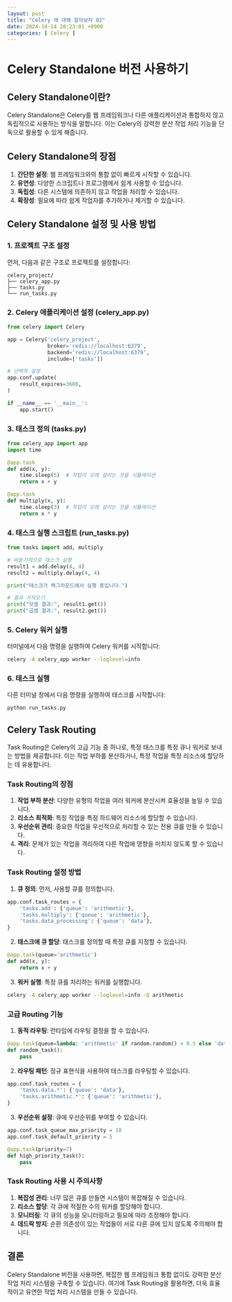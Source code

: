 ```yaml
---
layout: post
title: "Celery 에 대해 알아보자 02"
date: 2024-10-14 20:23:01 +0900
categories: [ Celery ]
---
```


# Celery Standalone 버전 사용하기

## Celery Standalone이란?

Celery Standalone은 Celery를 웹 프레임워크나 다른 애플리케이션과 통합하지 않고 독립적으로 사용하는 방식을 말합니다. 이는 Celery의 강력한 분산 작업 처리 기능을 단독으로 활용할 수 있게 해줍니다.

## Celery Standalone의 장점

1. **간단한 설정**: 웹 프레임워크와의 통합 없이 빠르게 시작할 수 있습니다.
2. **유연성**: 다양한 스크립트나 프로그램에서 쉽게 사용할 수 있습니다.
3. **독립성**: 다른 시스템에 의존하지 않고 작업을 처리할 수 있습니다.
4. **확장성**: 필요에 따라 쉽게 작업자를 추가하거나 제거할 수 있습니다.

## Celery Standalone 설정 및 사용 방법

### 1. 프로젝트 구조 설정

먼저, 다음과 같은 구조로 프로젝트를 설정합니다:

```
celery_project/
├── celery_app.py
├── tasks.py
└── run_tasks.py
```

### 2. Celery 애플리케이션 설정 (celery_app.py)

```python
from celery import Celery

app = Celery('celery_project',
             broker='redis://localhost:6379',
             backend='redis://localhost:6379',
             include=['tasks'])

# 선택적 설정
app.conf.update(
    result_expires=3600,
)

if __name__ == '__main__':
    app.start()
```

### 3. 태스크 정의 (tasks.py)

```python
from celery_app import app
import time

@app.task
def add(x, y):
    time.sleep(5)  # 작업이 오래 걸리는 것을 시뮬레이션
    return x + y

@app.task
def multiply(x, y):
    time.sleep(3)  # 작업이 오래 걸리는 것을 시뮬레이션
    return x * y
```

### 4. 태스크 실행 스크립트 (run_tasks.py)

```python
from tasks import add, multiply

# 비동기적으로 태스크 실행
result1 = add.delay(4, 4)
result2 = multiply.delay(4, 4)

print("태스크가 백그라운드에서 실행 중입니다.")

# 결과 가져오기
print("덧셈 결과:", result1.get())
print("곱셈 결과:", result2.get())
```

### 5. Celery 워커 실행

터미널에서 다음 명령을 실행하여 Celery 워커를 시작합니다:

```bash
celery -A celery_app worker --loglevel=info
```

### 6. 태스크 실행

다른 터미널 창에서 다음 명령을 실행하여 태스크를 시작합니다:

```bash
python run_tasks.py
```

## Celery Task Routing

Task Routing은 Celery의 고급 기능 중 하나로, 특정 태스크를 특정 큐나 워커로 보내는 방법을 제공합니다. 이는 작업 부하를 분산하거나, 특정 작업을 특정 리소스에 할당하는 데 유용합니다.

### Task Routing의 장점

1. **작업 부하 분산**: 다양한 유형의 작업을 여러 워커에 분산시켜 효율성을 높일 수 있습니다.
2. **리소스 최적화**: 특정 작업을 특정 하드웨어 리소스에 할당할 수 있습니다.
3. **우선순위 관리**: 중요한 작업을 우선적으로 처리할 수 있는 전용 큐를 만들 수 있습니다.
4. **격리**: 문제가 있는 작업을 격리하여 다른 작업에 영향을 미치지 않도록 할 수 있습니다.

### Task Routing 설정 방법

1. **큐 정의**: 먼저, 사용할 큐를 정의합니다.

```python
app.conf.task_routes = {
    'tasks.add': {'queue': 'arithmetic'},
    'tasks.multiply': {'queue': 'arithmetic'},
    'tasks.data_processing': {'queue': 'data'},
}
```

2. **태스크에 큐 할당**: 태스크를 정의할 때 특정 큐를 지정할 수 있습니다.

```python
@app.task(queue='arithmetic')
def add(x, y):
    return x + y
```

3. **워커 실행**: 특정 큐를 처리하는 워커를 실행합니다.

```bash
celery -A celery_app worker --loglevel=info -Q arithmetic
```

### 고급 Routing 기능

1. **동적 라우팅**: 런타임에 라우팅 결정을 할 수 있습니다.

```python
@app.task(queue=lambda: 'arithmetic' if random.random() > 0.5 else 'data')
def random_task():
    pass
```

2. **라우팅 패턴**: 정규 표현식을 사용하여 태스크를 라우팅할 수 있습니다.

```python
app.conf.task_routes = {
    'tasks.data.*': {'queue': 'data'},
    'tasks.arithmetic.*': {'queue': 'arithmetic'},
}
```

3. **우선순위 설정**: 큐에 우선순위를 부여할 수 있습니다.

```python
app.conf.task_queue_max_priority = 10
app.conf.task_default_priority = 5

@app.task(priority=7)
def high_priority_task():
    pass
```

### Task Routing 사용 시 주의사항

1. **복잡성 관리**: 너무 많은 큐를 만들면 시스템이 복잡해질 수 있습니다.
2. **리소스 할당**: 각 큐에 적절한 수의 워커를 할당해야 합니다.
3. **모니터링**: 각 큐의 성능을 모니터링하고 필요에 따라 조정해야 합니다.
4. **데드락 방지**: 순환 의존성이 있는 작업들이 서로 다른 큐에 있지 않도록 주의해야 합니다.

## 결론

Celery Standalone 버전을 사용하면, 복잡한 웹 프레임워크 통합 없이도 강력한 분산 작업 처리 시스템을 구축할 수 있습니다. 여기에 Task Routing을 활용하면, 더욱 효율적이고 유연한 작업 처리 시스템을 만들 수 있습니다.
